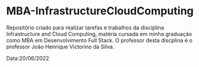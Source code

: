 # MBA-InfrastructureCloudComputing

Repositório criado para realizar tarefas e trabalhos da disciplina Infrastructure and Cloud Computing, matéria cursada em minha graduação como MBA em Desenvolvimento Full Stack. O professor desta discplina é o professor João Henrique Victorino da Silva.

Data:20/06/2022